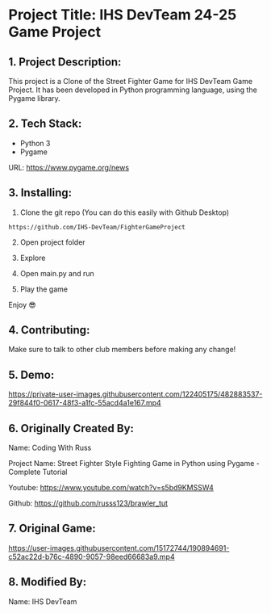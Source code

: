 # Project Title: IHS DevTeam 24-25 Game Project

## 1. Project Description:


This project is a Clone of the Street Fighter Game for IHS DevTeam Game Project. It has been developed in Python programming language, using the Pygame library.


## 2. Tech Stack:

- Python 3
- Pygame

URL: [https://www.pygame.org/news ](https://www.pygame.org/news)


## 3. Installing:

1. Clone the git repo (You can do this easily with Github Desktop)

```
https://github.com/IHS-DevTeam/FighterGameProject
```

2. Open project folder

3. Explore

4. Open main.py and run

5. Play the game

Enjoy 😎


## 4. Contributing:

Make sure to talk to other club members before making any change!

## 5. Demo:

https://private-user-images.githubusercontent.com/122405175/482883537-29f844f0-0617-48f3-a1fc-55acd4a1e167.mp4



## 6. Originally Created By:

Name: Coding With Russ

Project Name: Street Fighter Style Fighting Game in Python using Pygame - Complete Tutorial

Youtube: https://www.youtube.com/watch?v=s5bd9KMSSW4

Github: https://github.com/russs123/brawler_tut

## 7. Original Game:
https://user-images.githubusercontent.com/15172744/190894691-c52ac22d-b76c-4890-9057-98eed66683a9.mp4


## 8. Modified By:

Name: IHS DevTeam




